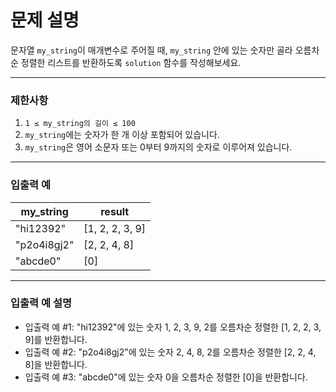 # 문제 설명
문자열 `my_string`이 매개변수로 주어질 때, `my_string` 안에 있는 숫자만 골라 오름차순 정렬한 리스트를 반환하도록 `solution` 함수를 작성해보세요.

---

### 제한사항
1. `1 ≤ my_string의 길이 ≤ 100`
2. `my_string`에는 숫자가 한 개 이상 포함되어 있습니다.
3. `my_string`은 영어 소문자 또는 0부터 9까지의 숫자로 이루어져 있습니다.

---

### 입출력 예

| my_string    | result       |
|--------------|--------------|
| "hi12392"    | [1, 2, 2, 3, 9] |
| "p2o4i8gj2"  | [2, 2, 4, 8] |
| "abcde0"     | [0]          |

---

### 입출력 예 설명
- 입출력 예 #1: "hi12392"에 있는 숫자 1, 2, 3, 9, 2를 오름차순 정렬한 [1, 2, 2, 3, 9]를 반환합니다.
- 입출력 예 #2: "p2o4i8gj2"에 있는 숫자 2, 4, 8, 2를 오름차순 정렬한 [2, 2, 4, 8]을 반환합니다.
- 입출력 예 #3: "abcde0"에 있는 숫자 0을 오름차순 정렬한 [0]을 반환합니다.
